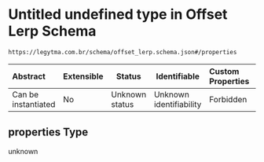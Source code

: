 # Untitled undefined type in Offset Lerp Schema

```txt
https://legytma.com.br/schema/offset_lerp.schema.json#/properties
```




| Abstract            | Extensible | Status         | Identifiable            | Custom Properties | Additional Properties | Access Restrictions | Defined In                                                                            |
| :------------------ | ---------- | -------------- | ----------------------- | :---------------- | --------------------- | ------------------- | ------------------------------------------------------------------------------------- |
| Can be instantiated | No         | Unknown status | Unknown identifiability | Forbidden         | Allowed               | none                | [offset_lerp.schema.json\*](../schema/offset_lerp.schema.json) |

## properties Type

unknown
